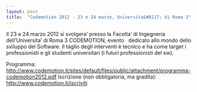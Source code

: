 ```yaml
---
layout: post
title:  "Codemotion 2012 - 23 e 24 marzo, Universita&#8217; di Roma 3"
---
```


Il 23 e 24 marzo 2012 si svolgera’ presso la Facolta’ di Ingegneria dell’Universita’ di Roma 3 CODEMOTION, evento   dedicato allo mondo dello sviluppo del Software. Il taglio degli interventi è tecnico e ha come target i professionisti e gli studenti universitari (i futuri professionisti del sw).

Programma: <http://www.codemotion.it/sites/default/files/public/attachment/programma-codemotion2012.pdf>
Iscrizione (non obbligatoria, ma gradita): <http://www.codemotion.it/iscriviti>

